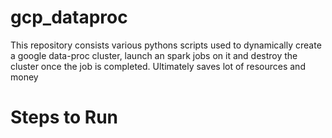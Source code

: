 # gcp_dataproc
This repository consists various pythons scripts used to dynamically create a google data-proc cluster, launch an spark jobs on it and destroy the cluster once the job is completed. Ultimately saves lot of resources and money
# Steps to Run
